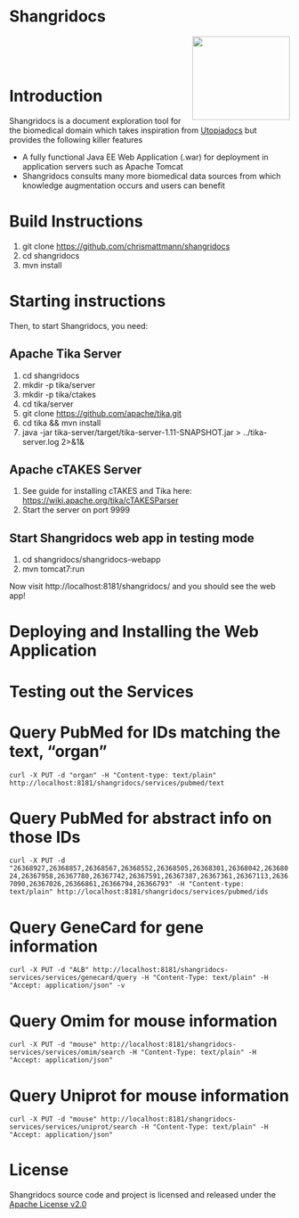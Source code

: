 # Shangridocs

<img src="https://github.com/chrismattmann/shangridocs/blob/convert-wicket/shangridocs-webapp/src/main/java/org/shangridocs/shangridocs_logo.gif" align="right" valign="top" width="175" height="150" />
<br/><br/><br/>

# Introduction
Shangridocs is a document exploration tool for the biomedical domain which takes inspiration
from [Utopiadocs](http://utopiadocs.com/) but provides the following killer features
 * A fully functional Java EE Web Application (.war) for deployment in application servers such as Apache Tomcat
 * Shangridocs consults many more biomedical data sources from which knowledge augmentation occurs and users can benefit

# Build Instructions
1. git clone https://github.com/chrismattmann/shangridocs
2. cd shangridocs
3. mvn install

# Starting instructions
Then, to start Shangridocs, you need:

## Apache Tika Server ##

1. cd shangridocs
2. mkdir -p tika/server
3. mkdir -p tika/ctakes
4. cd tika/server
5. git clone https://github.com/apache/tika.git
6. cd tika && mvn install
4. java -jar tika-server/target/tika-server-1.11-SNAPSHOT.jar > ../tika-server.log 2>&1&

## Apache cTAKES Server ##

1. See guide for installing cTAKES and Tika here:
https://wiki.apache.org/tika/cTAKESParser
2. Start the server on port 9999

## Start Shangridocs web app in testing mode

1. cd shangridocs/shangridocs-webapp
2. mvn tomcat7:run

Now visit http://localhost:8181/shangridocs/ and you 
should see the web app!

# Deploying and Installing the Web Application

# Testing out the Services
# Query PubMed for IDs matching the text, “organ”
`curl -X PUT -d "organ" -H "Content-type: text/plain" http://localhost:8181/shangridocs/services/pubmed/text`

# Query PubMed for abstract info on those IDs
`curl -X PUT -d "26368927,26368857,26368567,26368552,26368505,26368301,26368042,26368024,26367958,26367780,26367742,26367591,26367387,26367361,26367113,26367090,26367026,26366861,26366794,26366793" -H "Content-type: text/plain" http://localhost:8181/shangridocs/services/pubmed/ids`

# Query GeneCard for gene information
`curl -X PUT -d "ALB" http://localhost:8181/shangridocs-services/services/genecard/query -H "Content-Type: text/plain" -H "Accept: application/json" -v`

# Query Omim for mouse information
`curl -X PUT -d "mouse" http://localhost:8181/shangridocs-services/services/omim/search -H "Content-Type: text/plain" -H "Accept: application/json"`

# Query Uniprot for mouse information
`curl -X PUT -d "mouse" http://localhost:8181/shangridocs-services/services/uniprot/search -H "Content-Type: text/plain" -H "Accept: application/json" `

# License
Shangridocs source code and project is licensed and released under the [Apache License v2.0]() 

